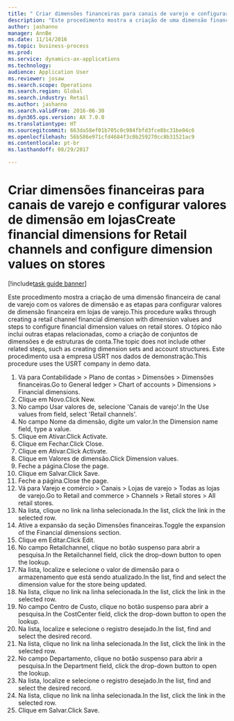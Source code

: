 ```yaml
--- 
title: " Criar dimensões financeiras para canais de varejo e configurar valores de dimensão em lojas"
description: "Este procedimento mostra a criação de uma dimensão financeira de canal de varejo com os valores de dimensão e as etapas para configurar valores de dimensão financeira em lojas de varejo."
author: jashanno
manager: AnnBe
ms.date: 11/14/2016
ms.topic: business-process
ms.prod: 
ms.service: dynamics-ax-applications
ms.technology: 
audience: Application User
ms.reviewer: josaw
ms.search.scope: Operations
ms.search.region: Global
ms.search.industry: Retail
ms.author: jashanno
ms.search.validFrom: 2016-06-30
ms.dyn365.ops.version: AX 7.0.0
ms.translationtype: HT
ms.sourcegitcommit: 663da58ef01b705c0c984fbfd3fce8bc31be04c6
ms.openlocfilehash: 56b586e971cfd4684f3c0b259270cc8b31521ac9
ms.contentlocale: pt-br
ms.lasthandoff: 08/29/2017

---
```

# <a name="create-financial-dimensions-for-retail-channels-and-configure-dimension-values-on-stores"></a><span data-ttu-id="56c3a-103"> Criar dimensões financeiras para canais de varejo e configurar valores de dimensão em lojas</span><span class="sxs-lookup"><span data-stu-id="56c3a-103">Create financial dimensions for Retail channels and configure dimension values on stores</span></span>

[!include[task guide banner](../includes/task-guide-banner.md)]

<span data-ttu-id="56c3a-104">Este procedimento mostra a criação de uma dimensão financeira de canal de varejo com os valores de dimensão e as etapas para configurar valores de dimensão financeira em lojas de varejo.</span><span class="sxs-lookup"><span data-stu-id="56c3a-104">This procedure walks through creating a retail channel financial dimension with dimension values and steps to configure financial dimension values on retail stores.</span></span> <span data-ttu-id="56c3a-105">O tópico não inclui outras etapas relacionadas, como a criação de conjuntos de dimensões e de estruturas de conta.</span><span class="sxs-lookup"><span data-stu-id="56c3a-105">The topic does not include other related steps, such as creating dimension sets and account structures.</span></span> <span data-ttu-id="56c3a-106">Este procedimento usa a empresa USRT nos dados de demonstração.</span><span class="sxs-lookup"><span data-stu-id="56c3a-106">This procedure uses the USRT company in demo data.</span></span>

1. <span data-ttu-id="56c3a-107">Vá para Contabilidade > Plano de contas > Dimensões > Dimensões financeiras.</span><span class="sxs-lookup"><span data-stu-id="56c3a-107">Go to General ledger > Chart of accounts > Dimensions > Financial dimensions.</span></span>
2. <span data-ttu-id="56c3a-108">Clique em Novo.</span><span class="sxs-lookup"><span data-stu-id="56c3a-108">Click New.</span></span>
3. <span data-ttu-id="56c3a-109">No campo Usar valores de, selecione 'Canais de varejo'.</span><span class="sxs-lookup"><span data-stu-id="56c3a-109">In the Use values from field, select 'Retail channels'.</span></span>
4. <span data-ttu-id="56c3a-110">No campo Nome da dimensão, digite um valor.</span><span class="sxs-lookup"><span data-stu-id="56c3a-110">In the Dimension name field, type a value.</span></span>
5. <span data-ttu-id="56c3a-111">Clique em Ativar.</span><span class="sxs-lookup"><span data-stu-id="56c3a-111">Click Activate.</span></span>
6. <span data-ttu-id="56c3a-112">Clique em Fechar.</span><span class="sxs-lookup"><span data-stu-id="56c3a-112">Click Close.</span></span>
7. <span data-ttu-id="56c3a-113">Clique em Ativar.</span><span class="sxs-lookup"><span data-stu-id="56c3a-113">Click Activate.</span></span>
8. <span data-ttu-id="56c3a-114">Clique em Valores de dimensão.</span><span class="sxs-lookup"><span data-stu-id="56c3a-114">Click Dimension values.</span></span>
9. <span data-ttu-id="56c3a-115">Feche a página.</span><span class="sxs-lookup"><span data-stu-id="56c3a-115">Close the page.</span></span>
10. <span data-ttu-id="56c3a-116">Clique em Salvar.</span><span class="sxs-lookup"><span data-stu-id="56c3a-116">Click Save.</span></span>
11. <span data-ttu-id="56c3a-117">Feche a página.</span><span class="sxs-lookup"><span data-stu-id="56c3a-117">Close the page.</span></span>
12. <span data-ttu-id="56c3a-118">Vá para Varejo e comércio > Canais > Lojas de varejo > Todas as lojas de varejo.</span><span class="sxs-lookup"><span data-stu-id="56c3a-118">Go to Retail and commerce > Channels > Retail stores > All retail stores.</span></span>
13. <span data-ttu-id="56c3a-119">Na lista, clique no link na linha selecionada.</span><span class="sxs-lookup"><span data-stu-id="56c3a-119">In the list, click the link in the selected row.</span></span>
14. <span data-ttu-id="56c3a-120">Ative a expansão da seção Dimensões financeiras.</span><span class="sxs-lookup"><span data-stu-id="56c3a-120">Toggle the expansion of the Financial dimensions section.</span></span>
15. <span data-ttu-id="56c3a-121">Clique em Editar.</span><span class="sxs-lookup"><span data-stu-id="56c3a-121">Click Edit.</span></span>
16. <span data-ttu-id="56c3a-122">No campo Retailchannel, clique no botão suspenso para abrir a pesquisa.</span><span class="sxs-lookup"><span data-stu-id="56c3a-122">In the Retailchannel field, click the drop-down button to open the lookup.</span></span>
17. <span data-ttu-id="56c3a-123">Na lista, localize e selecione o valor de dimensão para o armazenamento que está sendo atualizado.</span><span class="sxs-lookup"><span data-stu-id="56c3a-123">In the list, find and select the dimension value for the store being updated.</span></span>
18. <span data-ttu-id="56c3a-124">Na lista, clique no link na linha selecionada.</span><span class="sxs-lookup"><span data-stu-id="56c3a-124">In the list, click the link in the selected row.</span></span>
19. <span data-ttu-id="56c3a-125">No campo Centro de Custo, clique no botão suspenso para abrir a pesquisa.</span><span class="sxs-lookup"><span data-stu-id="56c3a-125">In the CostCenter field, click the drop-down button to open the lookup.</span></span>
20. <span data-ttu-id="56c3a-126">Na lista, localize e selecione o registro desejado.</span><span class="sxs-lookup"><span data-stu-id="56c3a-126">In the list, find and select the desired record.</span></span>
21. <span data-ttu-id="56c3a-127">Na lista, clique no link na linha selecionada.</span><span class="sxs-lookup"><span data-stu-id="56c3a-127">In the list, click the link in the selected row.</span></span>
22. <span data-ttu-id="56c3a-128">No campo Departamento, clique no botão suspenso para abrir a pesquisa.</span><span class="sxs-lookup"><span data-stu-id="56c3a-128">In the Department field, click the drop-down button to open the lookup.</span></span>
23. <span data-ttu-id="56c3a-129">Na lista, localize e selecione o registro desejado.</span><span class="sxs-lookup"><span data-stu-id="56c3a-129">In the list, find and select the desired record.</span></span>
24. <span data-ttu-id="56c3a-130">Na lista, clique no link na linha selecionada.</span><span class="sxs-lookup"><span data-stu-id="56c3a-130">In the list, click the link in the selected row.</span></span>
25. <span data-ttu-id="56c3a-131">Clique em Salvar.</span><span class="sxs-lookup"><span data-stu-id="56c3a-131">Click Save.</span></span>


